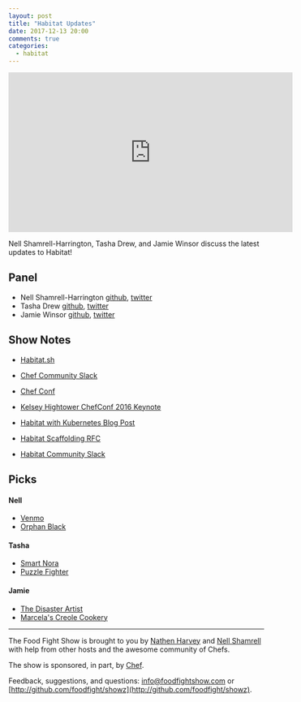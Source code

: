```yaml
---
layout: post
title: "Habitat Updates"
date: 2017-12-13 20:00
comments: true
categories:
  - habitat
---
```


<iframe width="560" height="315" src="https://www.youtube.com/embed/IgpR4hDXbZ4" frameborder="0" gesture="media" allow="encrypted-media" allowfullscreen></iframe>

Nell Shamrell-Harrington, Tasha Drew, and Jamie Winsor discuss the latest updates to Habitat!

Panel<a name="panel"></a>
-----

* Nell Shamrell-Harrington [github](https://github.com/nellshamrell), [twitter](https://twitter.com/nellshamrell)
* Tasha Drew [github](https://github.com/tashimi), [twitter](https://twitter.com/tashadrew)
* Jamie Winsor [github](https://github.com/reset), [twitter](https://twitter.com/resetexistence)

Show Notes<a name="outline"></a>
-------

* [Habitat.sh](https://www.habitat.sh/)

* [Chef Community Slack](http://community-slack.chef.io/)

* [Chef Conf](https://chefconf.chef.io/)

* [Kelsey Hightower ChefConf 2016 Keynote](https://www.youtube.com/watch?v=-yTeXCY3iM0)

* [Habitat with Kubernetes Blog Post](https://www.habitat.sh/blog/2017/12/Kubecon-Habitat-Kubernetes/)

* [Habitat Scaffolding RFC](https://github.com/habitat-sh/core-plans/pull/1033)

* [Habitat Community Slack](http://slack.habitat.sh/)

Picks<a name="picks"></a>
-----

#### Nell

* [Venmo](https://venmo.com/)
* [Orphan Black](http://www.bbcamerica.com/shows/orphan-black)

#### Tasha

* [Smart Nora](https://www.smartnora.com/)
* [Puzzle Fighter](https://kotaku.com/the-new-puzzle-fighter-plays-better-than-it-looks-1818973575)

#### Jamie

* [The Disaster Artist](https://kotaku.com/the-new-puzzle-fighter-plays-better-than-it-looks-1818973575)
* [Marcela's Creole Cookery](http://marcelascreolecookery.com/)



<hr />

The Food Fight Show is brought to you by [Nathen Harvey](https://twitter.com/nathenharvey) and [Nell Shamrell](https://twitter.com/nellshamrell) with help from other hosts and the awesome community of Chefs.

The show is sponsored, in part, by [Chef](http://www.chef.io).

Feedback, suggestions, and questions:  [info@foodfightshow.com](mailto:info@foodfightshow.com) or  [http://github.com/foodfight/showz](http://github.com/foodfight/showz).


